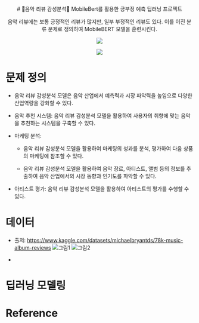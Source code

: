 
<div align=center>
# 📀음악 리뷰 감성분석📀 
MobileBert를 활용한 긍부정 예측 딥러닝 프로젝트
  
음악 리뷰에는 보통 긍정적인 리뷰가 많지만, 일부 부정적인 리뷰도 있다. 이를 이진 분류 문제로 정의하여 MobileBERT 모델을 훈련시킨다. 

<img src="https://img.shields.io/badge/TensorFlow-FF6F00?style=flat-square&logo=TensorFlow&logoColor=white"/></a>

<img src="https://img.shields.io/badge/Python-3776AB?style=flat-square&logo=Python&logoColor=white"/></a>
</div>

# 문제 정의
- 음악 리뷰 감성분석 모델은 음악 산업에서 예측력과 시장 파악력을 높임으로 다양한 산업역량을 강화할 수 있다.

- 음악 추천 시스템: 음악 리뷰 감성분석 모델을 활용하여 사용자의 취향에 맞는 음악을 추천하는 시스템을 구축할 수 있다.

-  마케팅 분석: 
  
    - 음악 리뷰 감성분석 모델을 활용하여 마케팅의 성과를 분석, 평가하여 다음 상품의 마케팅에 참조할 수 있다.
    
    - 음악 리뷰 감성분석 모델을 활용하여 음악 장르, 아티스트, 앨범 등의 정보를 추출하여 음악 산업에서의 시장 동향과 인기도를 파악할 수 있다.
    
  - 아티스트 평가: 음악 리뷰 감성분석 모델을 활용하여 아티스트의 평가를 수행할 수 있다.
  

# 데이터 
- 출저: https://www.kaggle.com/datasets/michaelbryantds/78k-music-album-reviews
![그림1](https://user-images.githubusercontent.com/104000117/232916528-72d8be0a-6ca6-4ce3-bc63-49e4563d659b.png)
![그림2](https://user-images.githubusercontent.com/104000117/232916534-04b41e98-89d7-4401-98c7-36d431c76512.png)

- 



# 딥러닝 모델링

# Reference
